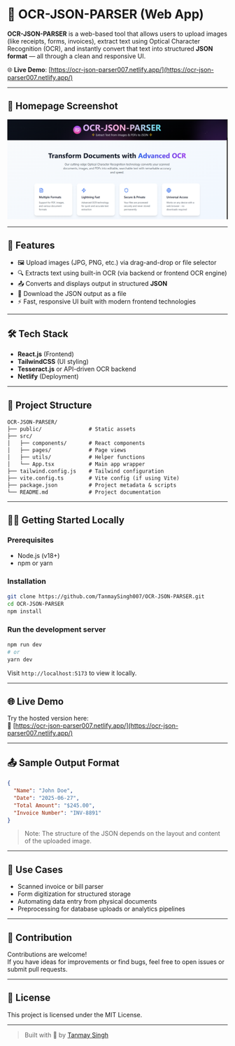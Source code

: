 # 🧾 OCR-JSON-PARSER (Web App)

**OCR-JSON-PARSER** is a web-based tool that allows users to upload images (like receipts, forms, invoices), extract text using Optical Character Recognition (OCR), and instantly convert that text into structured **JSON format** — all through a clean and responsive UI.

🌐 **Live Demo**: [https://ocr-json-parser007.netlify.app/](https://ocr-json-parser007.netlify.app/)

---

## 📸 Homepage Screenshot

![Homepage](https://github.com/TanmaySingh007/OCR-JSON-PARSER/blob/4be3e84025272d0b1dfad6bfb1d9153b8d9808c0/OCR.png)

---

## 🚀 Features

- 🖼️ Upload images (JPG, PNG, etc.) via drag-and-drop or file selector
- 🔍 Extracts text using built-in OCR (via backend or frontend OCR engine)
- 📤 Converts and displays output in structured **JSON**
- 💾 Download the JSON output as a file
- ⚡ Fast, responsive UI built with modern frontend technologies

---

## 🛠️ Tech Stack

- **React.js** (Frontend)
- **TailwindCSS** (UI styling)
- **Tesseract.js** or API-driven OCR backend
- **Netlify** (Deployment)

---

## 📂 Project Structure

```
OCR-JSON-PARSER/
├── public/               # Static assets
├── src/
│   ├── components/       # React components
│   ├── pages/            # Page views
│   ├── utils/            # Helper functions
│   └── App.tsx           # Main app wrapper
├── tailwind.config.js    # Tailwind configuration
├── vite.config.ts        # Vite config (if using Vite)
├── package.json          # Project metadata & scripts
└── README.md             # Project documentation
```

---

## 🧑‍💻 Getting Started Locally

### Prerequisites

- Node.js (v18+)
- npm or yarn

### Installation

```bash
git clone https://github.com/TanmaySingh007/OCR-JSON-PARSER.git
cd OCR-JSON-PARSER
npm install
```

### Run the development server

```bash
npm run dev
# or
yarn dev
```

Visit `http://localhost:5173` to view it locally.

---

## 🌐 Live Demo

Try the hosted version here:  
🔗 [https://ocr-json-parser007.netlify.app/](https://ocr-json-parser007.netlify.app/)

---

## 📤 Sample Output Format

```json
{
  "Name": "John Doe",
  "Date": "2025-06-27",
  "Total Amount": "$245.00",
  "Invoice Number": "INV-8891"
}
```

> Note: The structure of the JSON depends on the layout and content of the uploaded image.

---

## 🧪 Use Cases

- Scanned invoice or bill parser
- Form digitization for structured storage
- Automating data entry from physical documents
- Preprocessing for database uploads or analytics pipelines

---

## 🙌 Contribution

Contributions are welcome!  
If you have ideas for improvements or find bugs, feel free to open issues or submit pull requests.

---

## 📄 License

This project is licensed under the MIT License. 

---

> Built with 🧠 by [Tanmay Singh](https://www.linkedin.com/in/tanmay-singh-228097272/)
